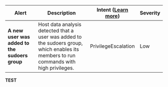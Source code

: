 |Alert|Description|Intent ([Learn more](#intentions))|Severity|
|----|----|:----:|--|
|**A new user was added to the sudoers group**|Host data analysis detected that a user was added to the sudoers group, which enables its members to run commands with high privileges.|PrivilegeEscalation|Low|
**TEST**
